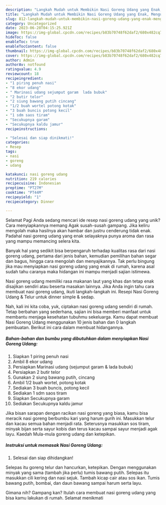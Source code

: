 ```yaml
---
description: "Langkah Mudah untuk Membikin Nasi Goreng Udang yang Enak, Mengugah Selera"
title: "Langkah Mudah untuk Membikin Nasi Goreng Udang yang Enak, Mengugah Selera"
slug: 812-langkah-mudah-untuk-membikin-nasi-goreng-udang-yang-enak-mengugah-selera
category: Uncategorized
date: 2023-06-28T04:15:25.921Z
image: https://img-global.cpcdn.com/recipes/b83b70748f62daf2/680x482cq70/nasi-goreng-udang-foto-resep-utama.jpg
hideToc: false
enableToc: true
enableTocContent: false
thumbnail: https://img-global.cpcdn.com/recipes/b83b70748f62daf2/680x482cq70/nasi-goreng-udang-foto-resep-utama.jpg
cover: https://img-global.cpcdn.com/recipes/b83b70748f62daf2/680x482cq70/nasi-goreng-udang-foto-resep-utama.jpg
author: Admin
authorAv: notfound
ratingvalue: 4.9
reviewcount: 18
recipeingredient:
- "1 piring penuh nasi"
- "8 ekor udang"
- " Marinasi udang sejumput garam  lada bubuk"
- "2 butir telor"
- "2 siung bawang putih cincang"
- "1/2 buah wortel potong kotak"
- "3 buah buncis potong kecil"
- "1 sdm saos tiram"
- "Secukupnya garam"
- "Secukupnya kaldu jamur"
recipeinstructions:

- "Selesai dan siap dinikmati!"
categories:
- Resep
tags:
- nasi
- goreng
- udang

katakunci: nasi goreng udang 
nutrition: 219 calories
recipecuisine: Indonesian
preptime: "PT27M"
cooktime: "PT44M"
recipeyield: "1"
recipecategory: Dinner

---
```



Selamat Pagi Anda sedang mencari ide resep nasi goreng udang yang unik? Cara menyiapkannya memang Agak susah-susah gampang. Jika keliru mengolah maka hasilnya akan hambar dan justru cenderung tidak enak. Padahal nasi goreng udang yang enak selayaknya punya aroma dan rasa yang mampu memancing selera kita.


Banyak hal yang sedikit bisa berpengaruh terhadap kualitas rasa dari nasi goreng udang, pertama dari jenis bahan, kemudian pemilihan bahan segar dan bagus, hingga cara mengolah dan menyajikannya. Tak perlu bingung jika mau menyiapkan nasi goreng udang yang enak di rumah, karena asal sudah tahu caranya maka hidangan ini mampu menjadi sajian istimewa.

Nasi goreng udang memiliki rasa makanan laut yang khas dan tetap enak disajikan sendiri atau beserta masakan lainnya. Jika Anda ingin tahu cara membuat nasi goreng udang, ikuti langkah-langkah ini. Resepi Nasi Goreng Udang &amp; Telur untuk dinner simple &amp; sedap.


Nah, kali ini kita coba, yuk, ciptakan nasi goreng udang sendiri di rumah. Tetap berbahan yang sederhana, sajian ini bisa memberi manfaat untuk membantu menjaga kesehatan tubuhmu sekeluarga. Kamu dapat membuat Nasi Goreng Udang menggunakan 10 jenis bahan dan 0 langkah pembuatan. Berikut ini cara dalam membuat hidangannya.

<!--inarticleads1-->

##### Bahan-bahan dan bumbu yang dibutuhkan dalam menyiapkan Nasi Goreng Udang:

1. Siapkan 1 piring penuh nasi
1. Ambil 8 ekor udang
1. Persiapkan  Marinasi udang (sejumput garam &amp; lada bubuk)
1. Persiapkan 2 butir telor
1. Gunakan 2 siung bawang putih, cincang
1. Ambil 1/2 buah wortel, potong kotak
1. Sediakan 3 buah buncis, potong kecil
1. Sediakan 1 sdm saos tiram
1. Siapkan Secukupnya garam
1. Sediakan Secukupnya kaldu jamur


Jika bisan sarapan dengan racikan nasi goreng yang biasa, kamu bisa meracik nasi goreng berbumbu kari yang harum gurih ini. Masukkan telur dan kacau semua bahan menjadi rata. Seterusnya masukkan sos tiram, minyak bijan serta sayur kobis dan terus kacau sampai sayur menjadi agak layu. Kaedah Mula-mula goreng udang dan ketepikan. 

<!--inarticleads2-->

##### Instruksi untuk memasak Nasi Goreng Udang:


1. Selesai dan siap dihidangkan!

Selepas itu goreng telur dan hancurkan, ketepikan. Dengan menggunakan minyak yang sama (tambah jika perlu) tumis bawang putih. Selepas itu masukkan cili kering dan nasi sejuk. Tambah kicap cair atau sos ikan. Tumis bawang putih, bombai, dan daun bawang sampai harum serta layu. 

Gimana nih? Gampang kan? Itulah cara membuat nasi goreng udang yang bisa kamu lakukan di rumah. Selamat menikmati

